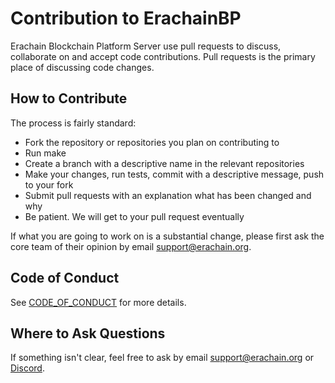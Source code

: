 # Contribution to ErachainBP

Erachain Blockchain Platform Server use pull requests to discuss, collaborate on and accept code contributions. Pull
requests is the primary place of discussing code changes.

## How to Contribute

The process is fairly standard:

* Fork the repository or repositories you plan on contributing to
* Run make
* Create a branch with a descriptive name in the relevant repositories
* Make your changes, run tests, commit with a descriptive message, push to your fork
* Submit pull requests with an explanation what has been changed and why
* Be patient. We will get to your pull request eventually

If what you are going to work on is a substantial change, please first ask the core team of their opinion by
email <support@erachain.org>.

## Code of Conduct

See [CODE_OF_CONDUCT](https://github.com/erachain/Erachain/blob/master/CODE_OF_CONDUCT.md) for more details.

## Where to Ask Questions

If something isn't clear, feel free to ask by email <support@erachain.org> or [Discord](https://discord.gg/vcDbPHyZ).